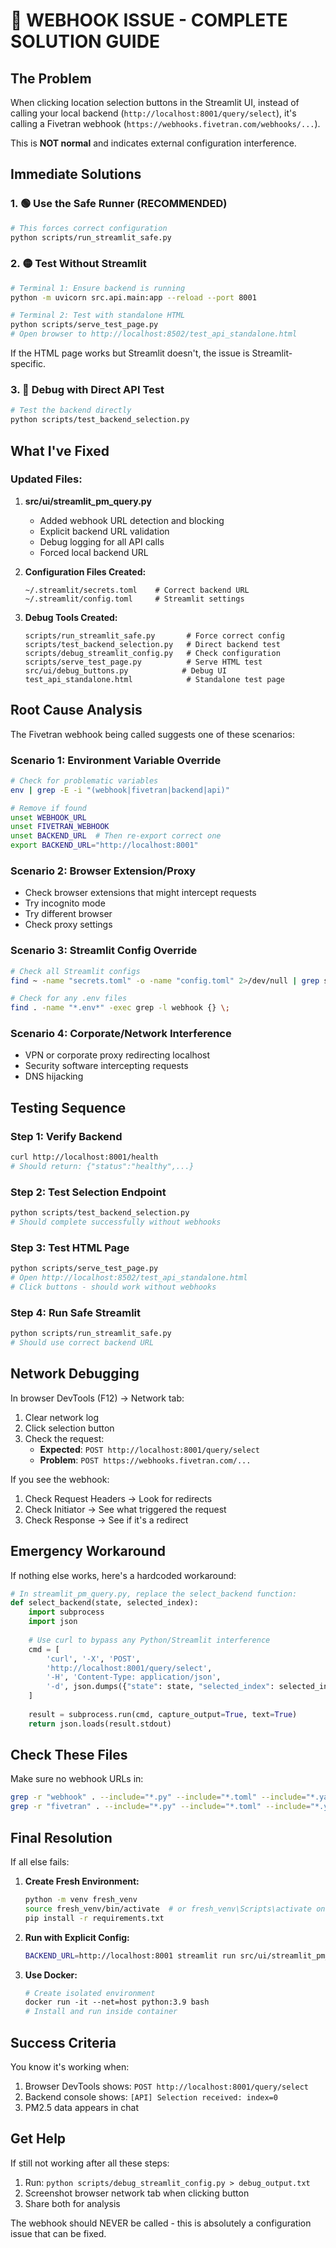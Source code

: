 # 🚨 WEBHOOK ISSUE - COMPLETE SOLUTION GUIDE

## The Problem
When clicking location selection buttons in the Streamlit UI, instead of calling your local backend (`http://localhost:8001/query/select`), it's calling a Fivetran webhook (`https://webhooks.fivetran.com/webhooks/...`).

This is **NOT normal** and indicates external configuration interference.

## Immediate Solutions

### 1. 🟢 Use the Safe Runner (RECOMMENDED)
```bash
# This forces correct configuration
python scripts/run_streamlit_safe.py
```

### 2. 🟡 Test Without Streamlit
```bash
# Terminal 1: Ensure backend is running
python -m uvicorn src.api.main:app --reload --port 8001

# Terminal 2: Test with standalone HTML
python scripts/serve_test_page.py
# Open browser to http://localhost:8502/test_api_standalone.html
```

If the HTML page works but Streamlit doesn't, the issue is Streamlit-specific.

### 3. 🔵 Debug with Direct API Test
```bash
# Test the backend directly
python scripts/test_backend_selection.py
```

## What I've Fixed

### Updated Files:
1. **src/ui/streamlit_pm_query.py**
   - Added webhook URL detection and blocking
   - Explicit backend URL validation
   - Debug logging for all API calls
   - Forced local backend URL

2. **Configuration Files Created:**
   ```
   ~/.streamlit/secrets.toml    # Correct backend URL
   ~/.streamlit/config.toml     # Streamlit settings
   ```

3. **Debug Tools Created:**
   ```
   scripts/run_streamlit_safe.py       # Force correct config
   scripts/test_backend_selection.py   # Direct backend test
   scripts/debug_streamlit_config.py   # Check configuration
   scripts/serve_test_page.py          # Serve HTML test
   src/ui/debug_buttons.py            # Debug UI
   test_api_standalone.html            # Standalone test page
   ```

## Root Cause Analysis

The Fivetran webhook being called suggests one of these scenarios:

### Scenario 1: Environment Variable Override
```bash
# Check for problematic variables
env | grep -E -i "(webhook|fivetran|backend|api)"

# Remove if found
unset WEBHOOK_URL
unset FIVETRAN_WEBHOOK
unset BACKEND_URL  # Then re-export correct one
export BACKEND_URL="http://localhost:8001"
```

### Scenario 2: Browser Extension/Proxy
- Check browser extensions that might intercept requests
- Try incognito mode
- Try different browser
- Check proxy settings

### Scenario 3: Streamlit Config Override
```bash
# Check all Streamlit configs
find ~ -name "secrets.toml" -o -name "config.toml" 2>/dev/null | grep streamlit

# Check for any .env files
find . -name "*.env*" -exec grep -l webhook {} \;
```

### Scenario 4: Corporate/Network Interference
- VPN or corporate proxy redirecting localhost
- Security software intercepting requests
- DNS hijacking

## Testing Sequence

### Step 1: Verify Backend
```bash
curl http://localhost:8001/health
# Should return: {"status":"healthy",...}
```

### Step 2: Test Selection Endpoint
```bash
python scripts/test_backend_selection.py
# Should complete successfully without webhooks
```

### Step 3: Test HTML Page
```bash
python scripts/serve_test_page.py
# Open http://localhost:8502/test_api_standalone.html
# Click buttons - should work without webhooks
```

### Step 4: Run Safe Streamlit
```bash
python scripts/run_streamlit_safe.py
# Should use correct backend URL
```

## Network Debugging

In browser DevTools (F12) → Network tab:
1. Clear network log
2. Click selection button
3. Check the request:
   - **Expected**: `POST http://localhost:8001/query/select`
   - **Problem**: `POST https://webhooks.fivetran.com/...`

If you see the webhook:
1. Check Request Headers → Look for redirects
2. Check Initiator → See what triggered the request
3. Check Response → See if it's a redirect

## Emergency Workaround

If nothing else works, here's a hardcoded workaround:

```python
# In streamlit_pm_query.py, replace the select_backend function:
def select_backend(state, selected_index):
    import subprocess
    import json
    
    # Use curl to bypass any Python/Streamlit interference
    cmd = [
        'curl', '-X', 'POST',
        'http://localhost:8001/query/select',
        '-H', 'Content-Type: application/json',
        '-d', json.dumps({"state": state, "selected_index": selected_index})
    ]
    
    result = subprocess.run(cmd, capture_output=True, text=True)
    return json.loads(result.stdout)
```

## Check These Files

Make sure no webhook URLs in:
```bash
grep -r "webhook" . --include="*.py" --include="*.toml" --include="*.yaml"
grep -r "fivetran" . --include="*.py" --include="*.toml" --include="*.yaml"
```

## Final Resolution

If all else fails:

1. **Create Fresh Environment:**
   ```bash
   python -m venv fresh_venv
   source fresh_venv/bin/activate  # or fresh_venv\Scripts\activate on Windows
   pip install -r requirements.txt
   ```

2. **Run with Explicit Config:**
   ```bash
   BACKEND_URL=http://localhost:8001 streamlit run src/ui/streamlit_pm_query.py
   ```

3. **Use Docker:**
   ```dockerfile
   # Create isolated environment
   docker run -it --net=host python:3.9 bash
   # Install and run inside container
   ```

## Success Criteria

You know it's working when:
1. Browser DevTools shows: `POST http://localhost:8001/query/select`
2. Backend console shows: `[API] Selection received: index=0`
3. PM2.5 data appears in chat

## Get Help

If still not working after all these steps:
1. Run: `python scripts/debug_streamlit_config.py > debug_output.txt`
2. Screenshot browser network tab when clicking button
3. Share both for analysis

The webhook should NEVER be called - this is absolutely a configuration issue that can be fixed.
